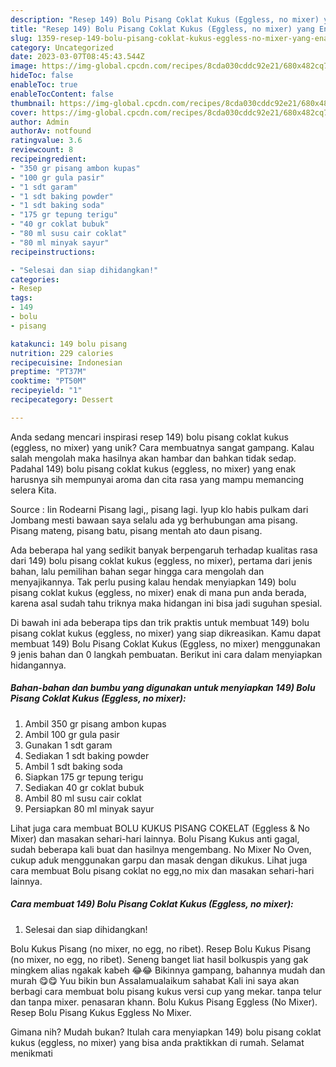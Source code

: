 ```yaml
---
description: "Resep 149) Bolu Pisang Coklat Kukus (Eggless, no mixer) yang Enak"
title: "Resep 149) Bolu Pisang Coklat Kukus (Eggless, no mixer) yang Enak"
slug: 1359-resep-149-bolu-pisang-coklat-kukus-eggless-no-mixer-yang-enak
category: Uncategorized
date: 2023-03-07T08:45:43.544Z
image: https://img-global.cpcdn.com/recipes/8cda030cddc92e21/680x482cq70/149-bolu-pisang-coklat-kukus-eggless-no-mixer-foto-resep-utama.jpg
hideToc: false
enableToc: true
enableTocContent: false
thumbnail: https://img-global.cpcdn.com/recipes/8cda030cddc92e21/680x482cq70/149-bolu-pisang-coklat-kukus-eggless-no-mixer-foto-resep-utama.jpg
cover: https://img-global.cpcdn.com/recipes/8cda030cddc92e21/680x482cq70/149-bolu-pisang-coklat-kukus-eggless-no-mixer-foto-resep-utama.jpg
author: Admin
authorAv: notfound
ratingvalue: 3.6
reviewcount: 8
recipeingredient:
- "350 gr pisang ambon kupas"
- "100 gr gula pasir"
- "1 sdt garam"
- "1 sdt baking powder"
- "1 sdt baking soda"
- "175 gr tepung terigu"
- "40 gr coklat bubuk"
- "80 ml susu cair coklat"
- "80 ml minyak sayur"
recipeinstructions:

- "Selesai dan siap dihidangkan!"
categories:
- Resep
tags:
- 149
- bolu
- pisang

katakunci: 149 bolu pisang 
nutrition: 229 calories
recipecuisine: Indonesian
preptime: "PT37M"
cooktime: "PT50M"
recipeyield: "1"
recipecategory: Dessert

---
```





Anda sedang mencari inspirasi resep 149) bolu pisang coklat kukus (eggless, no mixer) yang unik? Cara membuatnya sangat gampang. Kalau salah mengolah maka hasilnya akan hambar dan bahkan tidak sedap. Padahal 149) bolu pisang coklat kukus (eggless, no mixer) yang enak harusnya sih mempunyai aroma dan cita rasa yang mampu memancing selera Kita.





Source : Iin Rodearni Pisang lagi,, pisang lagi. Iyup klo habis pulkam dari Jombang mesti bawaan saya selalu ada yg berhubungan ama pisang. Pisang mateng, pisang batu, pisang mentah ato daun pisang.

Ada beberapa hal yang sedikit banyak berpengaruh terhadap kualitas rasa dari 149) bolu pisang coklat kukus (eggless, no mixer), pertama dari jenis bahan, lalu pemilihan bahan segar hingga cara mengolah dan menyajikannya. Tak perlu pusing kalau hendak menyiapkan 149) bolu pisang coklat kukus (eggless, no mixer) enak di mana pun anda berada, karena asal sudah tahu triknya maka hidangan ini bisa jadi suguhan spesial.






Di bawah ini ada beberapa tips dan trik praktis untuk membuat 149) bolu pisang coklat kukus (eggless, no mixer) yang siap dikreasikan. Kamu dapat membuat 149) Bolu Pisang Coklat Kukus (Eggless, no mixer) menggunakan 9 jenis bahan dan 0 langkah pembuatan. Berikut ini cara dalam menyiapkan hidangannya.

<!--inarticleads1-->

##### Bahan-bahan dan bumbu yang digunakan untuk menyiapkan 149) Bolu Pisang Coklat Kukus (Eggless, no mixer):

1. Ambil 350 gr pisang ambon kupas
1. Ambil 100 gr gula pasir
1. Gunakan 1 sdt garam
1. Sediakan 1 sdt baking powder
1. Ambil 1 sdt baking soda
1. Siapkan 175 gr tepung terigu
1. Sediakan 40 gr coklat bubuk
1. Ambil 80 ml susu cair coklat
1. Persiapkan 80 ml minyak sayur


Lihat juga cara membuat BOLU KUKUS PISANG COKELAT (Eggless &amp; No Mixer) dan masakan sehari-hari lainnya. Bolu Pisang Kukus anti gagal, sudah beberapa kali buat dan hasilnya mengembang. No Mixer No Oven, cukup aduk menggunakan garpu dan masak dengan dikukus. Lihat juga cara membuat Bolu pisang coklat no egg,no mix dan masakan sehari-hari lainnya. 

<!--inarticleads2-->

##### Cara membuat 149) Bolu Pisang Coklat Kukus (Eggless, no mixer):


1. Selesai dan siap dihidangkan!

Bolu Kukus Pisang (no mixer, no egg, no ribet). Resep Bolu Kukus Pisang (no mixer, no egg, no ribet). Seneng banget liat hasil bolkuspis yang gak mingkem alias ngakak kabeh 😂😂 Bikinnya gampang, bahannya mudah dan murah 😋😋 Yuu bikin bun Assalamualaikum sahabat Kali ini saya akan berbagi cara membuat bolu pisang kukus versi cup yang mekar. tanpa telur dan tanpa mixer. penasaran khann. Bolu Kukus Pisang Eggless (No Mixer). Resep Bolu Pisang Kukus Eggless No Mixer. 

Gimana nih? Mudah bukan? Itulah cara menyiapkan 149) bolu pisang coklat kukus (eggless, no mixer) yang bisa anda praktikkan di rumah. Selamat menikmati
